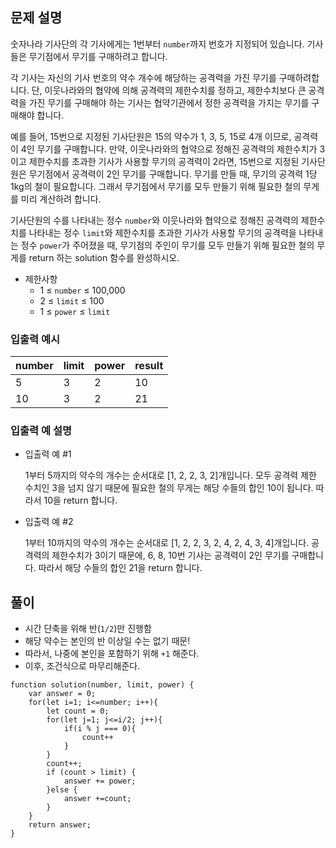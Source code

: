 ## 문제 설명

숫자나라 기사단의 각 기사에게는 1번부터 `number`까지 번호가 지정되어 있습니다. 기사들은 무기점에서 무기를 구매하려고 합니다.

각 기사는 자신의 기사 번호의 약수 개수에 해당하는 공격력을 가진 무기를 구매하려합니다. 단, 이웃나라와의 협약에 의해 공격력의 제한수치를 정하고, 제한수치보다 큰 공격력을 가진 무기를 구매해야 하는 기사는 협약기관에서 정한 공격력을 가지는 무기를 구매해야 합니다.

예를 들어, 15번으로 지정된 기사단원은 15의 약수가 1, 3, 5, 15로 4개 이므로, 공격력이 4인 무기를 구매합니다. 만약, 이웃나라와의 협약으로 정해진 공격력의 제한수치가 3이고 제한수치를 초과한 기사가 사용할 무기의 공격력이 2라면, 15번으로 지정된 기사단원은 무기점에서 공격력이 2인 무기를 구매합니다. 무기를 만들 때, 무기의 공격력 1당 1kg의 철이 필요합니다. 그래서 무기점에서 무기를 모두 만들기 위해 필요한 철의 무게를 미리 계산하려 합니다.

기사단원의 수를 나타내는 정수 `number`와 이웃나라와 협약으로 정해진 공격력의 제한수치를 나타내는 정수 `limit`와 제한수치를 초과한 기사가 사용할 무기의 공격력을 나타내는 정수 `power`가 주어졌을 때, 무기점의 주인이 무기를 모두 만들기 위해 필요한 철의 무게를 return 하는 solution 함수를 완성하시오.

- 제한사항
  - 1 ≤ `number` ≤ 100,000
  - 2 ≤ `limit` ≤ 100
  - 1 ≤ `power` ≤ `limit`

### 입출력 예시

| number | limit | power | result |
| ------ | ----- | ----- | ------ |
| 5      | 3     | 2     | 10     |
| 10     | 3     | 2     | 21     |

### 입출력 예 설명

- 입출력 예 #1

  1부터 5까지의 약수의 개수는 순서대로 [1, 2, 2, 3, 2]개입니다. 모두 공격력 제한 수치인 3을 넘지 않기 때문에 필요한 철의 무게는 해당 수들의 합인 10이 됩니다. 따라서 10을 return 합니다.

- 입출력 예 #2

  1부터 10까지의 약수의 개수는 순서대로 [1, 2, 2, 3, 2, 4, 2, 4, 3, 4]개입니다. 공격력의 제한수치가 3이기 때문에, 6, 8, 10번 기사는 공격력이 2인 무기를 구매합니다. 따라서 해당 수들의 합인 21을 return 합니다.

## 풀이

- 시간 단축을 위해 반(`1/2`)만 진행함
- 해당 약수는 본인의 반 이상일 수는 없기 때문!
- 따라서, 나중에 본인을 포함하기 위해 `+1` 해준다.
- 이후, 조건식으로 마무리해준다.

```
function solution(number, limit, power) {
    var answer = 0;
    for(let i=1; i<=number; i++){
        let count = 0;
        for(let j=1; j<=i/2; j++){
            if(i % j === 0){
                count++
            }
        }
        count++;
        if (count > limit) {
            answer += power;
        }else {
            answer +=count;
        }
    }
    return answer;
}
```
